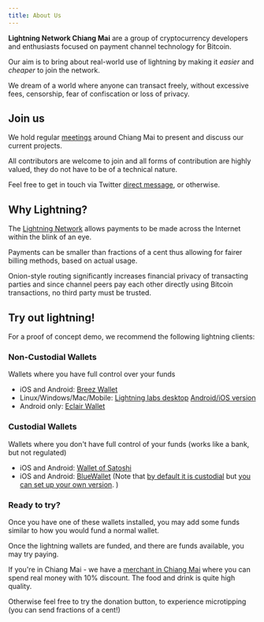 ```yaml
---
title: About Us
---
```


**Lightning Network Chiang Mai** are a group of cryptocurrency developers and enthusiasts focused on payment channel technology for Bitcoin.

Our aim is to bring about real-world use of lightning by making it *easier* and *cheaper* to join the network.

We dream of a world where anyone can transact freely, without excessive fees, censorship, fear of confiscation or loss of privacy.

## Join us

We hold regular [meetings](https://github.com/lncm/ideas) around Chiang Mai to present and discuss our current projects.

All contributors are welcome to join and all forms of contribution are highly valued, they do not have to be of a technical nature.

Feel free to get in touch via Twitter [direct message](https://twitter.com/messages/compose?recipient_id=1030362335485906944), or otherwise.


## Why Lightning?

The [Lightning Network](https://en.bitcoin.it/wiki/Lightning_Network) allows payments to be made across the Internet within the blink of an eye.

Payments can be smaller than fractions of a cent thus allowing for fairer billing methods, based on actual usage.

Onion-style routing significantly increases financial privacy of transacting parties and since channel peers pay each other directly using Bitcoin transactions, no third party must be trusted.

## Try out lightning!

For a proof of concept demo, we recommend the following lightning clients:

### Non-Custodial Wallets

Wallets where you have full control over your funds

- iOS and Android: [Breez Wallet](https://breez.technology/)
- Linux/Windows/Mac/Mobile: [Lightning labs desktop](https://github.com/lightninglabs/lightning-app)  [Android/iOS version](https://github.com/lightninglabs/lightning-app/tree/master/mobile)
- Android only: [Eclair Wallet](https://github.com/ACINQ/eclair-mobile)

### Custodial Wallets

Wallets where you don't have full control of your funds (works like a bank, but not regulated)

- iOS and Android: [Wallet of Satoshi](https://www.walletofsatoshi.com/)
- iOS and Android: [BlueWallet](https://bluewallet.io/) (Note that [by default it is custodial](https://lndhub.io/about) but [you can set up your own version](https://github.com/BlueWallet/LndHub). )

### Ready to try?

Once you have one of these wallets installed, you may add some funds similar to how you would fund a normal wallet. 

Once the lightning wallets are funded, and there are funds available, you may try paying.

If you're in Chiang Mai - we have a [merchant in Chiang Mai](https://goo.gl/maps/R33gihUTVwtsrgJJ9) where you can spend real money with 10% discount. The food and drink is quite high quality.

Otherwise feel free to try the donation button, to experience microtipping (you can send fractions of a cent!)

<div id="bottle-payment-button" data-corner="25px" data-fill="filled" data-size="small" data-color="#000000" data-textColor="#FFD54F" data-service="bottle" data-name="Donate%20to%20LNCM" data-avatar="https://cdn.bottle.li/userimg/a6a7a37fb60c1d66cee5c8f2fbe8151f4e4541bc660f6e72fcef13bbf24f84f6.jpg" data-username="mZc5hVov9V5vhPNAjPnM3W26W4rwgKDq3wGb8W87hLwX" data-text="donate" data-url="https://pay.bottle.li/send/social/" ></div>
<script src="https://cdn.bottle.li/button/bb.min.js"></script>
